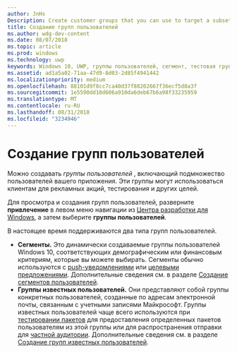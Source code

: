 ```yaml
---
author: JnHs
Description: Create customer groups that you can use to target a subset of your app's customer base for promotions, testing, or other purposes.
title: Создание групп пользователей
ms.author: wdg-dev-content
ms.date: 08/07/2018
ms.topic: article
ms.prod: windows
ms.technology: uwp
keywords: Windows 10, UWP, группы пользователей, сегмент, тестовая группа, группы известных пользователей
ms.assetid: ad1a5a02-71aa-47d9-8d03-2d85f4941442
ms.localizationpriority: medium
ms.openlocfilehash: 88101d9f8cc7ca40d37f88202667f36ecf5d8a3f
ms.sourcegitcommit: 1e5590dd10d606a910da6deb67b6a98f33235959
ms.translationtype: MT
ms.contentlocale: ru-RU
ms.lasthandoff: 08/31/2018
ms.locfileid: "3234946"
---
```

# <a name="create-customer-groups"></a>Создание групп пользователей

Можно создавать *группы пользователей* , включающий подмножество пользователей вашего приложения. Эти группы могут использоваться клиентам для рекламных акций, тестирования и других целей.

Для просмотра и создания групп пользователей, разверните **привлечение** в левом меню навигации из [Центра разработки для Windows](https://partner.microsoft.com/dashboard), а затем выберите **группы пользователей**.

В настоящее время поддерживаются два типа групп пользователей.

- **Сегменты.** Это динамически создаваемые группы пользователей Windows 10, соответствующих демографическим или финансовым критериям, которые вы можете выбирать. Сегменты обычно используются с [push-уведомлениями](send-push-notifications-to-your-apps-customers.md) или [целевыми предложениями](use-targeted-offers-to-maximize-engagement-and-conversions.md). Дополнительные сведения см. в разделе [Создание сегментов пользователей](create-customer-segments.md).
- **Группы известных пользователей.** Они представляют собой группы конкретных пользователей, созданные по адресам электронной почты, связанным с учетными записями Майкрософт. Группы известных пользователей чаще всего используются при [тестировании пакетов](package-flights.md) для предоставления определенных пакетов пользователям из этой группы или для распространения отправки для [частной аудитории](choose-visibility-options.md#audience). Дополнительные сведения см. в разделе [Создание групп известных пользователей](create-known-user-groups.md).
